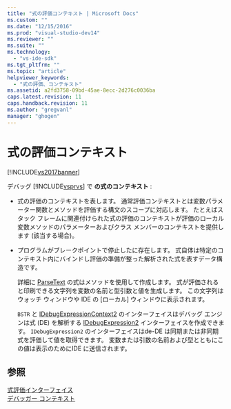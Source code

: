 ```yaml
---
title: "式の評価コンテキスト | Microsoft Docs"
ms.custom: ""
ms.date: "12/15/2016"
ms.prod: "visual-studio-dev14"
ms.reviewer: ""
ms.suite: ""
ms.technology: 
  - "vs-ide-sdk"
ms.tgt_pltfrm: ""
ms.topic: "article"
helpviewer_keywords: 
  - "式の評価、コンテキスト"
ms.assetid: a2fd3758-09bd-45ae-8ecc-2d276c0036ba
caps.latest.revision: 11
caps.handback.revision: 11
ms.author: "gregvanl"
manager: "ghogen"
---
```

# 式の評価コンテキスト
[!INCLUDE[vs2017banner](../../code-quality/includes/vs2017banner.md)]

デバッグ [!INCLUDE[vsprvs](../../code-quality/includes/vsprvs_md.md)] で  **の式のコンテキスト** :  
  
-   式の評価のコンテキストを表します。  通常評価コンテキストとは変数パラメーター関数とメソッドを評価する構文のスコープに対応します。  たとえばスタック フレームに関連付けられた式の評価のコンテキストが評価のローカル変数メソッドのパラメーターおよびクラス メンバーのコンテキストを提供します \(該当する場合\)。  
  
-   プログラムがブレークポイントで停止したに存在します。  式自体は特定のコンテキスト内にバインドし評価の準備が整った解析された式を表すデータ構造です。  
  
     詳細に [ParseText](../../extensibility/debugger/reference/idebugexpressioncontext2-parsetext.md) の式はメソッドを使用して作成します。  式が評価されると印刷できる文字列を変数の名前と型引数と値を生成します。  この文字列はウォッチ ウィンドウや IDE の \[ローカル\] ウィンドウに表示されます。  
  
     `BSTR` と [IDebugExpressionContext2](../../extensibility/debugger/reference/idebugexpressioncontext2.md) のインターフェイスはデバッグ エンジンは式 \(DE\) を解析する [IDebugExpression2](../../extensibility/debugger/reference/idebugexpression2.md) インターフェイスを作成できます。  `IDebugExpression2` のインターフェイスはde\-DE は同期または非同期式を評価して値を取得できます。  変数または引数の名前および型とともにこの値は表示のためにIDE に送信されます。  
  
## 参照  
 [式評価インターフェイス](../../extensibility/debugger/reference/expression-evaluation-interfaces.md)   
 [デバッガー コンテキスト](../../extensibility/debugger/debugger-contexts.md)
